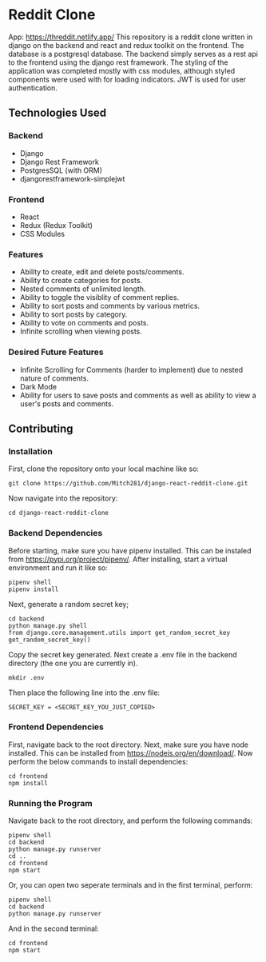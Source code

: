 
# Reddit Clone

App: https://threddit.netlify.app/
This repository is a reddit clone written in 
django on the backend and react and redux 
toolkit on the frontend. The database is a postgresql 
database. The backend simply serves as a rest api to 
the frontend using the django rest framework. The 
styling of the application was completed mostly with 
css modules, although styled components were used 
with for loading indicators. JWT is used for user 
authentication.

## Technologies Used
### Backend
- Django
- Django Rest Framework
- PostgresSQL (with ORM)
- djangorestframework-simplejwt
### Frontend
- React
- Redux (Redux Toolkit)
- CSS Modules
### Features
- Ability to create, edit and delete posts/comments.
- Ability to create categories for posts.
- Nested comments of unlimited length.
- Ability to toggle the visiblity of comment replies.
- Ability to sort posts and comments by various metrics.
- Ability to sort posts by category.
- Ability to vote on comments and posts.
- Infinite scrolling when viewing posts.
### Desired Future Features
- Infinite Scrolling for Comments (harder to implement) due to nested nature of comments.
- Dark Mode
- Ability for users to save posts and comments as well as ability to view a user's posts and comments.
## Contributing
### Installation
First, clone the repository onto your local machine
like so:
```
git clone https://github.com/Mitch281/django-react-reddit-clone.git
```
Now navigate into the repository:
```
cd django-react-reddit-clone
```
### Backend Dependencies
Before starting, make sure you have pipenv installed.
This can be instaled from https://pypi.org/project/pipenv/.
After installing, start a virtual environment and run
it like so:
```
pipenv shell
pipenv install
```
Next, generate a random secret key;
```
cd backend
python manage.py shell
from django.core.management.utils import get_random_secret_key
get_random_secret_key()
```
Copy the secret key generated. Next create a .env file
in the backend directory (the one you are currently in).
```
mkdir .env
```
Then place the following line into the .env file:
```
SECRET_KEY = <SECRET_KEY_YOU_JUST_COPIED>
```

### Frontend Dependencies
First, navigate back to the root directory. Next, make
sure you have node installed. This can be installed from
https://nodejs.org/en/download/.
Now perform the below commands to install dependencies:
```
cd frontend
npm install
```
### Running the Program
Navigate back to the root directory, and perform
the following commands:
```
pipenv shell
cd backend
python manage.py runserver
cd ..
cd frontend
npm start
```
Or, you can open two seperate terminals and 
in the first terminal, perform:
```
pipenv shell
cd backend
python manage.py runserver
```
And in the second terminal:
```
cd frontend
npm start
```
